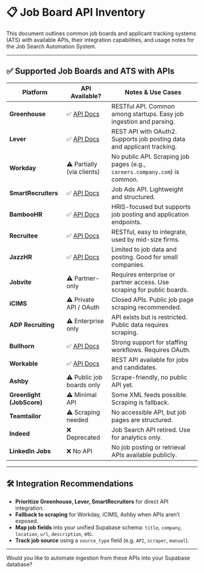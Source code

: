 
# 📋 Job Board API Inventory

This document outlines common job boards and applicant tracking systems (ATS) with available APIs, their integration capabilities, and usage notes for the Job Search Automation System.

---

## ✅ Supported Job Boards and ATS with APIs

| Platform | API Available? | Notes & Use Cases |
|----------|----------------|-------------------|
| **Greenhouse** | ✅ [API Docs](https://developers.greenhouse.io/) | RESTful API. Common among startups. Easy job ingestion and parsing. |
| **Lever** | ✅ [API Docs](https://help.lever.co/hc/en-us/articles/360003802392-Lever-API-Introduction) | REST API with OAuth2. Supports job posting data and applicant tracking. |
| **Workday** | ⚠️ Partially (via clients) | No public API. Scraping job pages (e.g., `careers.company.com`) is common. |
| **SmartRecruiters** | ✅ [API Docs](https://dev.smartrecruiters.com/) | Job Ads API. Lightweight and structured. |
| **BambooHR** | ✅ [API Docs](https://documentation.bamboohr.com/docs) | HRIS-focused but supports job posting and application endpoints. |
| **Recruitee** | ✅ [API Docs](https://docs.recruitee.com/reference/introduction) | RESTful, easy to integrate, used by mid-size firms. |
| **JazzHR** | ✅ [API Docs](https://api.jazz.co/) | Limited to job data and posting. Good for small companies. |
| **Jobvite** | ⚠️ Partner-only | Requires enterprise or partner access. Use scraping for public boards. |
| **iCIMS** | ⚠️ Private API / OAuth | Closed APIs. Public job page scraping recommended. |
| **ADP Recruiting** | ⚠️ Enterprise only | API exists but is restricted. Public data requires scraping. |
| **Bullhorn** | ✅ [API Docs](https://bullhorn.github.io/rest-api-docs/) | Strong support for staffing workflows. Requires OAuth. |
| **Workable** | ✅ [API Docs](https://developer.workable.com/) | REST API available for jobs and candidates. |
| **Ashby** | ⚠️ Public job boards only | Scrape-friendly, no public API yet. |
| **Greenlight (JobScore)** | ⚠️ Minimal API | Some XML feeds possible. Scraping is fallback. |
| **Teamtailor** | ⚠️ Scraping needed | No accessible API, but job pages are structured. |
| **Indeed** | ❌ Deprecated | Job Search API retired. Use for analytics only. |
| **LinkedIn Jobs** | ❌ No API | No job posting or retrieval APIs available publicly. |

---

## 🛠️ Integration Recommendations

- **Prioritize Greenhouse, Lever, SmartRecruiters** for direct API integration.
- **Fallback to scraping** for Workday, iCIMS, Ashby when APIs aren’t exposed.
- **Map job fields** into your unified Supabase schema: `title`, `company`, `location`, `url`, `description`, etc.
- **Track job source** using a `source_type` field (e.g. `API`, `scraper`, `manual`).

---

Would you like to automate ingestion from these APIs into your Supabase database?
